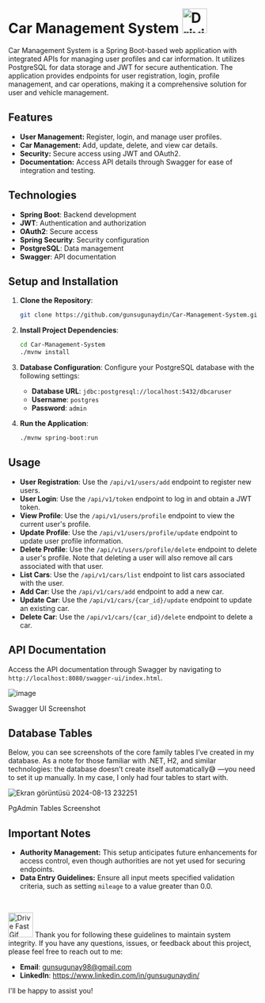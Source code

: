 # Car Management System <img src="https://media.tenor.com/bFZN6CczLi8AAAAj/peach-goma.gif" alt="Driving Car Gif" width="50" height="50"> 

Car Management System is a Spring Boot-based web application with integrated APIs for managing user profiles and car information. It utilizes PostgreSQL for data storage and JWT for secure authentication. The application provides endpoints for user registration, login, profile management, and car operations, making it a comprehensive solution for user and vehicle management.

## Features
- **User Management:** Register, login, and manage user profiles.
- **Car Management:** Add, update, delete, and view car details.
- **Security:** Secure access using JWT and OAuth2.
- **Documentation:** Access API details through Swagger for ease of integration and testing.

## Technologies

- **Spring Boot**: Backend development
- **JWT**: Authentication and authorization
- **OAuth2**: Secure access
- **Spring Security**: Security configuration
- **PostgreSQL**: Data management
- **Swagger**: API documentation

## Setup and Installation

1. **Clone the Repository**:
    ```bash
    git clone https://github.com/gunsugunaydin/Car-Management-System.git
    ```

2. **Install Project Dependencies**:
    ```bash
    cd Car-Management-System
    ./mvnw install
    ```

3. **Database Configuration**:
   Configure your PostgreSQL database with the following settings:

   - **Database URL**: `jdbc:postgresql://localhost:5432/dbcaruser`
   - **Username**: `postgres`
   - **Password**: `admin`

4. **Run the Application**:
    ```bash
    ./mvnw spring-boot:run
    ```

## Usage

- **User Registration**: Use the `/api/v1/users/add` endpoint to register new users.
- **User Login**: Use the `/api/v1/token` endpoint to log in and obtain a JWT token.
- **View Profile**: Use the `/api/v1/users/profile` endpoint to view the current user's profile.
- **Update Profile**: Use the `/api/v1/users/profile/update` endpoint to update user profile information.
- **Delete Profile**: Use the `/api/v1/users/profile/delete` endpoint to delete a user's profile. Note that deleting a user will also remove all cars associated with that user.
- **List Cars**: Use the `/api/v1/cars/list` endpoint to list cars associated with the user.
- **Add Car**: Use the `/api/v1/cars/add` endpoint to add a new car.
- **Update Car**: Use the `/api/v1/cars/{car_id}/update` endpoint to update an existing car.
- **Delete Car**: Use the `/api/v1/cars/{car_id}/delete` endpoint to delete a car.


## API Documentation

Access the API documentation through Swagger by navigating to `http://localhost:8080/swagger-ui/index.html`.

![image](https://github.com/user-attachments/assets/4bb750b1-f6df-4044-9d63-bc5724696820)

Swagger UI Screenshot

## Database Tables

Below, you can see screenshots of the core family tables I’ve created in my database. As a note for those familiar with .NET, H2, and similar technologies: the database doesn’t create itself automatically😅 —you need to set it up manually. In my case, I only had four tables to start with.

![Ekran görüntüsü 2024-08-13 232251](https://github.com/user-attachments/assets/1f13e316-e147-4137-a445-1a88bab08d38)

PgAdmin Tables Screenshot


## Important Notes

- **Authority Management:** This setup anticipates future enhancements for access control, even though authorities are not yet used for securing endpoints.
- **Data Entry Guidelines:** Ensure all input meets specified validation criteria, such as setting `mileage` to a value greater than 0.0.

<br>

<img src="https://media.tenor.com/bKc6p_dh5QEAAAAj/tooji-car.gif" alt="Drive Fast Gif" width="50" height="50"> Thank you for following these guidelines to maintain system integrity. If you have any questions, issues, or feedback about this project, please feel free to reach out to me:

- **Email**: gunsugunay98@gmail.com
- **LinkedIn**: https://www.linkedin.com/in/gunsugunaydin/

I'll be happy to assist you!
